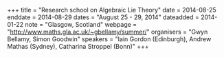 +++
title = "Research school on Algebraic Lie Theory"
date = 2014-08-25
enddate = 2014-08-29
dates = "August 25 - 29, 2014"
dateadded = 2014-01-22
note = "Glasgow, Scotland"
webpage = "http://www.maths.gla.ac.uk/~gbellamy/summer/"
organisers = "Gwyn Bellamy, Simon Goodwin"
speakers = "Iain Gordon (Edinburgh), Andrew Mathas (Sydney), Catharina Stroppel (Bonn)"
+++
